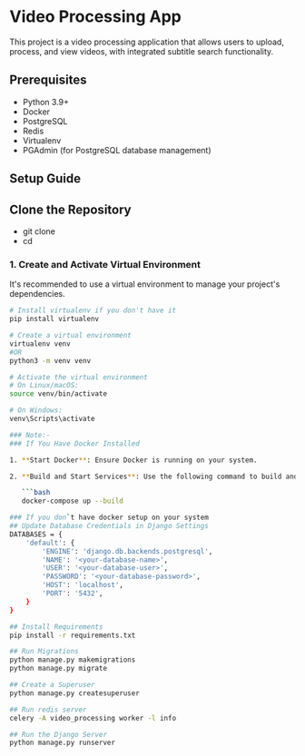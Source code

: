 # Video Processing App

This project is a video processing application that allows users to upload, process, and view videos, with integrated subtitle search functionality.

## Prerequisites

- Python 3.9+
- Docker
- PostgreSQL
- Redis
- Virtualenv
- PGAdmin (for PostgreSQL database management)

## Setup Guide
## Clone the Repository

- git clone <repository-url>
- cd <repository-folder>

### 1. Create and Activate Virtual Environment

It's recommended to use a virtual environment to manage your project's dependencies.

```bash
# Install virtualenv if you don't have it
pip install virtualenv

# Create a virtual environment
virtualenv venv
#OR
python3 -m venv venv

# Activate the virtual environment
# On Linux/macOS:
source venv/bin/activate

# On Windows:
venv\Scripts\activate

### Note:-
### If You Have Docker Installed

1. **Start Docker**: Ensure Docker is running on your system.

2. **Build and Start Services**: Use the following command to build and start your Docker services as defined in the `docker-compose.yml` file:

   ```bash
   docker-compose up --build

### If you don`t have docker setup on your system
## Update Database Credentials in Django Settings
DATABASES = {
    'default': {
        'ENGINE': 'django.db.backends.postgresql',
        'NAME': '<your-database-name>',
        'USER': '<your-database-user>',
        'PASSWORD': '<your-database-password>',
        'HOST': 'localhost',
        'PORT': '5432',
    }
}

## Install Requirements
pip install -r requirements.txt

## Run Migrations
python manage.py makemigrations
python manage.py migrate

## Create a Superuser
python manage.py createsuperuser

## Run redis server
celery -A video_processing worker -l info

## Run the Django Server
python manage.py runserver
